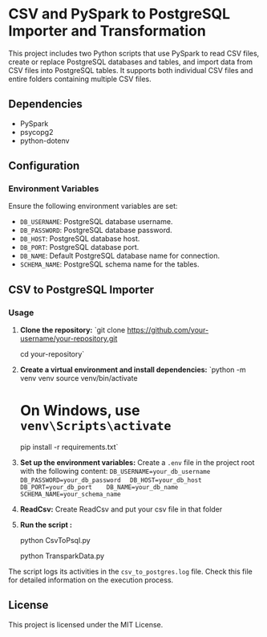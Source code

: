 # CSV and PySpark to PostgreSQL Importer and Transformation

This project includes two Python scripts that use PySpark to read CSV files, create or replace PostgreSQL databases and tables, and import data from CSV files into PostgreSQL tables. It supports both individual CSV files and entire folders containing multiple CSV files.

## Dependencies

* PySpark
* psycopg2
* python-dotenv

## Configuration

### Environment Variables

Ensure the following environment variables are set:

* `DB_USERNAME`: PostgreSQL database username.
* `DB_PASSWORD`: PostgreSQL database password.
* `DB_HOST`: PostgreSQL database host.
* `DB_PORT`: PostgreSQL database port.
* `DB_NAME`: Default PostgreSQL database name for connection.
* `SCHEMA_NAME`: PostgreSQL schema name for the tables.

## CSV to PostgreSQL Importer

### Usage

1. **Clone the repository:**
   `git clone https://github.com/your-username/your-repository.git   

   cd your-repository`
2. **Create a virtual environment and install dependencies:**
   `python -m venv venv
   source venv/bin/activate

   # On Windows, use `venv\Scripts\activate `

   pip install -r requirements.txt`
3. **Set up the environment variables:**
   Create a `.env` file in the project root with the following content:
   `DB_USERNAME=your_db_username `
   `DB_PASSWORD=your_db_password  `
   `DB_HOST=your_db_host   
   DB_PORT=your_db_port   
   DB_NAME=your_db_name   
   SCHEMA_NAME=your_schema_name`
4. **ReadCsv:**
   Create ReadCsv and put your csv file in that folder
5. **Run the script :**

   python CsvToPsql.py

   python TransparkData.py

The script logs its activities in the `csv_to_postgres.log` file. Check this file for detailed information on the execution process.

## License

This project is licensed under the MIT License.

